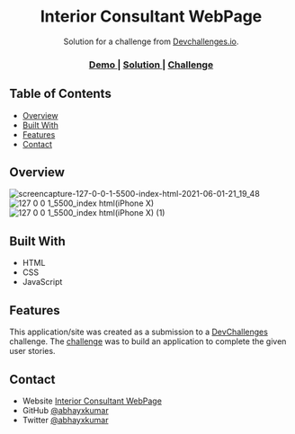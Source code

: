 <h1 align="center">Interior Consultant WebPage</h1>

<div align="center">
   Solution for a challenge from  <a href="http://devchallenges.io" target="_blank">Devchallenges.io</a>.
</div>

<div align="center">
  <h3>
    <a href="https://abhayxkumar.github.io/Interior-Consultant-WebPage/">
      Demo
    </a>
    <span> | </span>
    <a href="https://github.com/abhayxkumar/Interior-Consultant-WebPage">
      Solution
    </a>
    <span> | </span>
    <a href="https://devchallenges.io/challenges/Jymh2b2FyebRTUljkNcb">
      Challenge
    </a>
  </h3>
</div>


## Table of Contents

- [Overview](#overview)
- [Built With](#built-with)
- [Features](#features)
- [Contact](#contact)


## Overview

![screencapture-127-0-0-1-5500-index-html-2021-06-01-21_19_48](https://user-images.githubusercontent.com/65169803/120353603-6ae92980-c31f-11eb-8565-05c212fb3ee6.png)
![127 0 0 1_5500_index html(iPhone X)](https://user-images.githubusercontent.com/65169803/120353551-5f95fe00-c31f-11eb-8392-89238b429216.png)
![127 0 0 1_5500_index html(iPhone X) (1)](https://user-images.githubusercontent.com/65169803/120353543-5d33a400-c31f-11eb-8877-6ef5ece527a6.png)


## Built With

- HTML
- CSS
- JavaScript

## Features

This application/site was created as a submission to a [DevChallenges](https://devchallenges.io/challenges) challenge. The [challenge](https://devchallenges.io/challenges/Jymh2b2FyebRTUljkNcb) was to build an application to complete the given user stories.


## Contact

- Website [Interior Consultant WebPage](https://abhayxkumar.github.io/Interior-Consultant-WebPage/)
- GitHub [@abhayxkumar](https://github.com/abhayxkumar)
- Twitter [@abhayxkumar](https://twitter.com/abhayxkumar)
